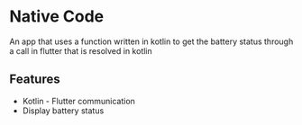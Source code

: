 # Native Code

An app that uses a function written in kotlin to get the battery status through a call in flutter that is resolved in kotlin

## Features

* Kotlin - Flutter communication
* Display battery status
